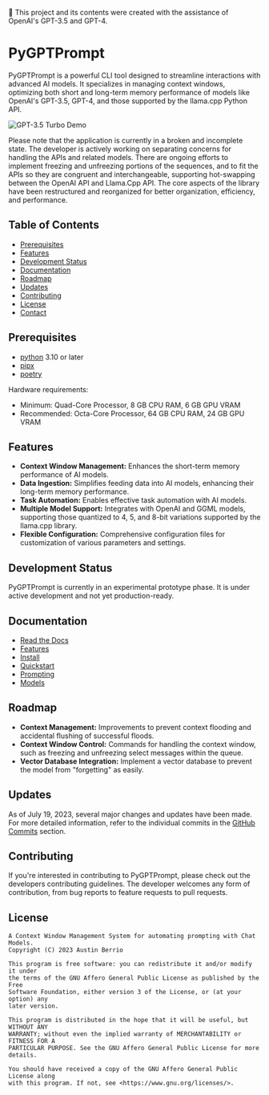 📝 This project and its contents were created with the assistance of OpenAI's
GPT-3.5 and GPT-4.

# PyGPTPrompt

PyGPTPrompt is a powerful CLI tool designed to streamline interactions with
advanced AI models. It specializes in managing context windows, optimizing both
short and long-term memory performance of models like OpenAI's GPT-3.5, GPT-4,
and those supported by the llama.cpp Python API.

![GPT-3.5 Turbo Demo](docs/assets/gpt-3.5-turbo.gif)

Please note that the application is currently in a broken and incomplete state.
The developer is actively working on separating concerns for handling the APIs
and related models. There are ongoing efforts to implement freezing and
unfreezing portions of the sequences, and to fit the APIs so they are congruent
and interchangeable, supporting hot-swapping between the OpenAI API and
Llama.Cpp API. The core aspects of the library have been restructured and
reorganized for better organization, efficiency, and performance.

## Table of Contents

- [Prerequisites](#prerequisites)
- [Features](#features)
- [Development Status](#development-status)
- [Documentation](#documentation)
- [Roadmap](#roadmap)
- [Updates](#updates)
- [Contributing](#contributing)
- [License](#license)
- [Contact](#contact)

## Prerequisites

- [python](https://www.python.org/) 3.10 or later
- [pipx](https://pypa.github.io/pipx/)
- [poetry](https://python-poetry.org/docs/)

Hardware requirements:

- Minimum: Quad-Core Processor, 8 GB CPU RAM, 6 GB GPU VRAM
- Recommended: Octa-Core Processor, 64 GB CPU RAM, 24 GB GPU VRAM

## Features

- **Context Window Management:** Enhances the short-term memory performance of
  AI models.
- **Data Ingestion:** Simplifies feeding data into AI models, enhancing their
  long-term memory performance.
- **Task Automation:** Enables effective task automation with AI models.
- **Multiple Model Support:** Integrates with OpenAI and GGML models, supporting
  those quantized to 4, 5, and 8-bit variations supported by the llama.cpp
  library.
- **Flexible Configuration:** Comprehensive configuration files for
  customization of various parameters and settings.

## Development Status

PyGPTPrompt is currently in an experimental prototype phase. It is under active
development and not yet production-ready.

## Documentation

- [Read the Docs](docs/)
- [Features](docs/features.md)
- [Install](docs/install/)
- [Quickstart](docs/quickstart.md)
- [Prompting](docs/prompting/)
- [Models](docs/models/)

## Roadmap

- **Context Management:** Improvements to prevent context flooding and
  accidental flushing of successful floods.
- **Context Window Control:** Commands for handling the context window, such as
  freezing and unfreezing select messages within the queue.
- **Vector Database Integration:** Implement a vector database to prevent the
  model from "forgetting" as easily.

## Updates

As of July 19, 2023, several major changes and updates have been made. For more
detailed information, refer to the individual commits in the
[GitHub Commits](https://github.com/teleprint-me/py.gpt.prompt/commits/main)
section.

## Contributing

If you're interested in contributing to PyGPTPrompt, please check out the
developers contributing guidelines. The developer welcomes any form of
contribution, from bug reports to feature requests to pull requests.

## License

    A Context Window Management System for automating prompting with Chat Models.
    Copyright (C) 2023 Austin Berrio

    This program is free software: you can redistribute it and/or modify it under
    the terms of the GNU Affero General Public License as published by the Free
    Software Foundation, either version 3 of the License, or (at your option) any
    later version.

    This program is distributed in the hope that it will be useful, but WITHOUT ANY
    WARRANTY; without even the implied warranty of MERCHANTABILITY or FITNESS FOR A
    PARTICULAR PURPOSE. See the GNU Affero General Public License for more details.

    You should have received a copy of the GNU Affero General Public License along
    with this program. If not, see <https://www.gnu.org/licenses/>.
